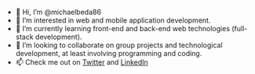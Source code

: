 - 👋 Hi, I’m @michaelbeda86
- 👀 I’m interested in web and mobile application development.
- 🌱 I’m currently learning front-end and back-end web technologies (full-stack development).
- 💞️ I’m looking to collaborate on group projects and technological development, at least involving programming and coding.
- 📫 Check me out on <a href="https://twitter.com/MichaelBeda86" target="_blank">Twitter</a> and <a href="https://www.linkedin.com/in/michael-beda-094125220/" target="_blank">LinkedIn</a>

<!---
michaelbeda86/michaelbeda86 is a ✨ special ✨ repository because its `README.md` (this file) appears on your GitHub profile.
You can click the Preview link to take a look at your changes.
--->
